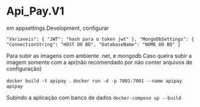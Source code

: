 # Api_Pay.V1

em appsettings.Development, configurar 

``"Variaveis": {
  "JWT": "hash para o token jwt"
},
  "MongoDbSettings": {
    "ConnectionString": "HOST DO BD",
    "DatabaseName": "NOME DO BD"
}``


Para subir as imagens com ambiente .net, e mongodb
Caso queira subir a imagem somente com a api(não recomendado por não conter arquivos de configuração)

``docker build -t apipay .``
``docker run -d -p 7001:7001 --name apipay apipay``

Subindo a aplicação com banco de dados
``docker-compose up --build``
